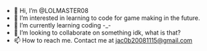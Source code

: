 - 👋 Hi, I’m @LOLMASTER08
- 👀 I’m interested in learning to code for game making in the future.
- 🌱 I’m currently learning coding -_-
- 💞️ I’m looking to collaborate on something idk, what is that?
- 📫 How to reach me. Contact me at jac0b20081115@gmail.com

<!---
LOLMASTER08/LOLMASTER08 is a ✨ special ✨ repository because its `README.md` (this file) appears on your GitHub profile.
You can click the Preview link to take a look at your changes.
--->
